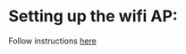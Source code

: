 # Setting up the wifi AP:

Follow instructions [here](http://www.raspberryconnect.com/network/item/333-raspberry-pi-hotspot-access-point-dhcpcd-method)

